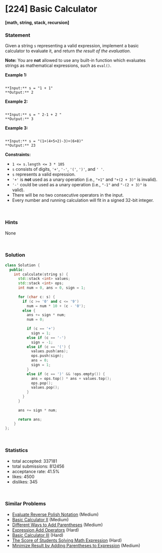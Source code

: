 # [224] Basic Calculator

**[math, string, stack, recursion]**

### Statement

Given a string `s` representing a valid expression, implement a basic calculator to evaluate it, and return *the result of the evaluation*.

**Note:** You are **not** allowed to use any built-in function which evaluates strings as mathematical expressions, such as `eval()`.


**Example 1:**

```

**Input:** s = "1 + 1"
**Output:** 2

```

**Example 2:**

```

**Input:** s = " 2-1 + 2 "
**Output:** 3

```

**Example 3:**

```

**Input:** s = "(1+(4+5+2)-3)+(6+8)"
**Output:** 23

```

**Constraints:**
* `1 <= s.length <= 3 * 105`
* `s` consists of digits, `'+'`, `'-'`, `'('`, `')'`, and `' '`.
* `s` represents a valid expression.
* `'+'` is **not** used as a unary operation (i.e., `"+1"` and `"+(2 + 3)"` is invalid).
* `'-'` could be used as a unary operation (i.e., `"-1"` and `"-(2 + 3)"` is valid).
* There will be no two consecutive operators in the input.
* Every number and running calculation will fit in a signed 32-bit integer.


<br>

### Hints

None

<br>

### Solution

```cpp
class Solution {
  public:
    int calculate(string s) {
      std::stack <int> values;
      std::stack <int> ops;
      int num = 0, ans = 0, sign = 1;
      
      for (char c: s) { 
        if (c >= '0' and c <= '9')
          num = num * 10 + (c - '0');
        else {
          ans += sign * num;
          num = 0;
          
          if (c == '+')
            sign = 1;
          else if (c == '-')
            sign = -1;
          else if (c == '(') {
            values.push(ans);
            ops.push(sign);
            ans = 0;
            sign = 1;
          }
          else if (c == ')' && !ops.empty()) {
            ans = ops.top() * ans + values.top();
            ops.pop();
            values.pop();
          }
        }
      }
      
      ans += sign * num;
      
      return ans;
    }
};
```

<br>

### Statistics

- total accepted: 337181
- total submissions: 812456
- acceptance rate: 41.5%
- likes: 4500
- dislikes: 345

<br>

### Similar Problems

- [Evaluate Reverse Polish Notation](https://leetcode.com/problems/evaluate-reverse-polish-notation) (Medium)
- [Basic Calculator II](https://leetcode.com/problems/basic-calculator-ii) (Medium)
- [Different Ways to Add Parentheses](https://leetcode.com/problems/different-ways-to-add-parentheses) (Medium)
- [Expression Add Operators](https://leetcode.com/problems/expression-add-operators) (Hard)
- [Basic Calculator III](https://leetcode.com/problems/basic-calculator-iii) (Hard)
- [The Score of Students Solving Math Expression](https://leetcode.com/problems/the-score-of-students-solving-math-expression) (Hard)
- [Minimize Result by Adding Parentheses to Expression](https://leetcode.com/problems/minimize-result-by-adding-parentheses-to-expression) (Medium)
